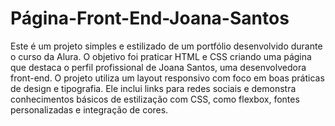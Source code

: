 # Página-Front-End-Joana-Santos
Este é um projeto simples e estilizado de um portfólio desenvolvido durante o curso da Alura. O objetivo foi praticar HTML e CSS criando uma página que destaca o perfil profissional de Joana Santos, uma desenvolvedora front-end. O projeto utiliza um layout responsivo com foco em boas práticas de design e tipografia. Ele inclui links para redes sociais e demonstra conhecimentos básicos de estilização com CSS, como flexbox, fontes personalizadas e integração de cores.

